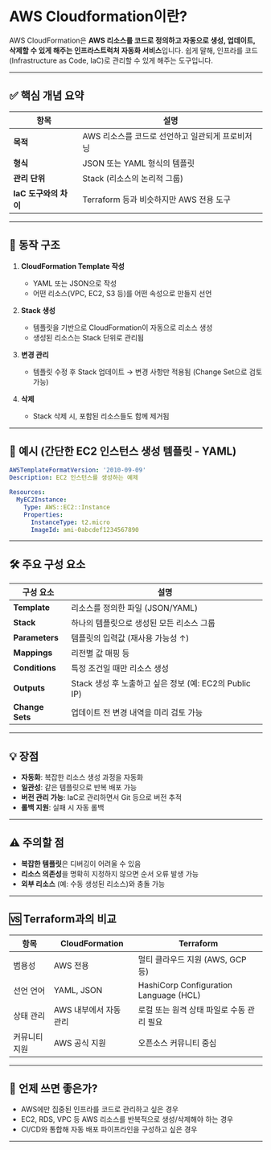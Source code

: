 # AWS Cloudformation이란?

AWS CloudFormation은 **AWS 리소스를 코드로 정의하고 자동으로 생성, 업데이트, 삭제할 수 있게 해주는 인프라스트럭처 자동화 서비스**입니다. 쉽게 말해, 인프라를 코드(Infrastructure as Code, IaC)로 관리할 수 있게 해주는 도구입니다.

---

## ✅ 핵심 개념 요약

| 항목              | 설명                           |
| --------------- | ---------------------------- |
| **목적**          | AWS 리소스를 코드로 선언하고 일관되게 프로비저닝 |
| **형식**          | JSON 또는 YAML 형식의 템플릿         |
| **관리 단위**       | Stack (리소스의 논리적 그룹)          |
| **IaC 도구와의 차이** | Terraform 등과 비슷하지만 AWS 전용 도구 |

---

## 🧱 동작 구조

1. **CloudFormation Template 작성**

   * YAML 또는 JSON으로 작성
   * 어떤 리소스(VPC, EC2, S3 등)를 어떤 속성으로 만들지 선언

2. **Stack 생성**

   * 템플릿을 기반으로 CloudFormation이 자동으로 리소스 생성
   * 생성된 리소스는 Stack 단위로 관리됨

3. **변경 관리**

   * 템플릿 수정 후 Stack 업데이트 → 변경 사항만 적용됨 (Change Set으로 검토 가능)

4. **삭제**

   * Stack 삭제 시, 포함된 리소스들도 함께 제거됨

---

## 📄 예시 (간단한 EC2 인스턴스 생성 템플릿 - YAML)

```yaml
AWSTemplateFormatVersion: '2010-09-09'
Description: EC2 인스턴스를 생성하는 예제

Resources:
  MyEC2Instance:
    Type: AWS::EC2::Instance
    Properties:
      InstanceType: t2.micro
      ImageId: ami-0abcdef1234567890
```

---

## 🛠 주요 구성 요소

| 구성 요소           | 설명                                        |
| --------------- | ----------------------------------------- |
| **Template**    | 리소스를 정의한 파일 (JSON/YAML)                   |
| **Stack**       | 하나의 템플릿으로 생성된 모든 리소스 그룹                   |
| **Parameters**  | 템플릿의 입력값 (재사용 가능성 ↑)                      |
| **Mappings**    | 리전별 값 매핑 등                                |
| **Conditions**  | 특정 조건일 때만 리소스 생성                          |
| **Outputs**     | Stack 생성 후 노출하고 싶은 정보 (예: EC2의 Public IP) |
| **Change Sets** | 업데이트 전 변경 내역을 미리 검토 가능                    |

---

## 💡 장점

* **자동화**: 복잡한 리소스 생성 과정을 자동화
* **일관성**: 같은 템플릿으로 반복 배포 가능
* **버전 관리 가능**: IaC로 관리하면서 Git 등으로 버전 추적
* **롤백 지원**: 실패 시 자동 롤백

---

## ⚠️ 주의할 점

* **복잡한 템플릿**은 디버깅이 어려울 수 있음
* **리소스 의존성**을 명확히 지정하지 않으면 순서 오류 발생 가능
* **외부 리소스** (예: 수동 생성된 리소스)와 충돌 가능

---

## 🆚 Terraform과의 비교

| 항목      | CloudFormation | Terraform                              |
| ------- | -------------- | -------------------------------------- |
| 범용성     | AWS 전용         | 멀티 클라우드 지원 (AWS, GCP 등)                |
| 선언 언어   | YAML, JSON     | HashiCorp Configuration Language (HCL) |
| 상태 관리   | AWS 내부에서 자동 관리 | 로컬 또는 원격 상태 파일로 수동 관리 필요               |
| 커뮤니티 지원 | AWS 공식 지원      | 오픈소스 커뮤니티 중심                           |

---

## 📌 언제 쓰면 좋은가?

* AWS에만 집중된 인프라를 코드로 관리하고 싶은 경우
* EC2, RDS, VPC 등 AWS 리소스를 반복적으로 생성/삭제해야 하는 경우
* CI/CD와 통합해 자동 배포 파이프라인을 구성하고 싶은 경우

---



